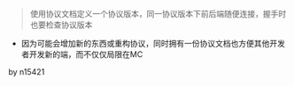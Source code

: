 <!--
这里是开发文档，用于存放开发者给其他开发者写的注意事项和当作备忘录使用。
-->

> 使用协议文档定义一个协议版本，同一协议版本下前后端随便连接，握手时也要检查协议版本

- 因为可能会增加新的东西或重构协议，同时拥有一份协议文档也方便其他开发者开发新的端，而不仅仅局限在MC

by n15421

>